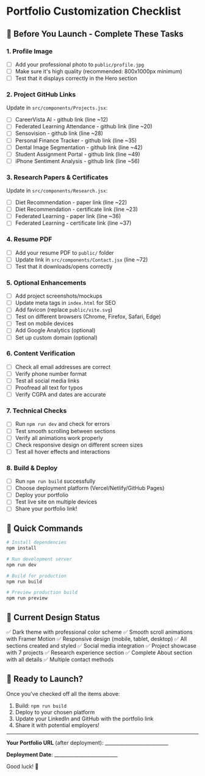 # Portfolio Customization Checklist

## 🎯 Before You Launch - Complete These Tasks

### 1. Profile Image
- [ ] Add your professional photo to `public/profile.jpg`
- [ ] Make sure it's high quality (recommended: 800x1000px minimum)
- [ ] Test that it displays correctly in the Hero section

### 2. Project GitHub Links
Update in `src/components/Projects.jsx`:

- [ ] CareerVista AI - github link (line ~12)
- [ ] Federated Learning Attendance - github link (line ~20)
- [ ] Sensovision - github link (line ~28)
- [ ] Personal Finance Tracker - github link (line ~35)
- [ ] Dental Image Segmentation - github link (line ~42)
- [ ] Student Assignment Portal - github link (line ~49)
- [ ] iPhone Sentiment Analysis - github link (line ~56)

### 3. Research Papers & Certificates
Update in `src/components/Research.jsx`:

- [ ] Diet Recommendation - paper link (line ~22)
- [ ] Diet Recommendation - certificate link (line ~23)
- [ ] Federated Learning - paper link (line ~36)
- [ ] Federated Learning - certificate link (line ~37)

### 4. Resume PDF
- [ ] Add your resume PDF to `public/` folder
- [ ] Update link in `src/components/Contact.jsx` (line ~72)
- [ ] Test that it downloads/opens correctly

### 5. Optional Enhancements
- [ ] Add project screenshots/mockups
- [ ] Update meta tags in `index.html` for SEO
- [ ] Add favicon (replace `public/vite.svg`)
- [ ] Test on different browsers (Chrome, Firefox, Safari, Edge)
- [ ] Test on mobile devices
- [ ] Add Google Analytics (optional)
- [ ] Set up custom domain (optional)

### 6. Content Verification
- [ ] Check all email addresses are correct
- [ ] Verify phone number format
- [ ] Test all social media links
- [ ] Proofread all text for typos
- [ ] Verify CGPA and dates are accurate

### 7. Technical Checks
- [ ] Run `npm run dev` and check for errors
- [ ] Test smooth scrolling between sections
- [ ] Verify all animations work properly
- [ ] Check responsive design on different screen sizes
- [ ] Test all hover effects and interactions

### 8. Build & Deploy
- [ ] Run `npm run build` successfully
- [ ] Choose deployment platform (Vercel/Netlify/GitHub Pages)
- [ ] Deploy your portfolio
- [ ] Test live site on multiple devices
- [ ] Share your portfolio link!

## 📝 Quick Commands

```bash
# Install dependencies
npm install

# Run development server
npm run dev

# Build for production
npm run build

# Preview production build
npm run preview
```

## 🎨 Current Design Status

✅ Dark theme with professional color scheme
✅ Smooth scroll animations with Framer Motion
✅ Responsive design (mobile, tablet, desktop)
✅ All sections created and styled
✅ Social media integration
✅ Project showcase with 7 projects
✅ Research experience section
✅ Complete About section with all details
✅ Multiple contact methods

## 🚀 Ready to Launch?

Once you've checked off all the items above:
1. Build: `npm run build`
2. Deploy to your chosen platform
3. Update your LinkedIn and GitHub with the portfolio link
4. Share it with potential employers!

---

**Your Portfolio URL** (after deployment): __________________________

**Deployment Date**: __________________________

Good luck! 🎉
